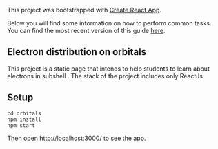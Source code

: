 This project was bootstrapped with [Create React App](https://github.com/facebookincubator/create-react-app).

Below you will find some information on how to perform common tasks.<br>
You can find the most recent version of this guide [here](https://github.com/facebookincubator/create-react-app/blob/master/packages/react-scripts/template/README.md).

## Electron distribution on orbitals 

This project is a static page that intends to help students to learn about electrons in subshell . The stack of the project includes only ReactJs

## Setup 
```terminal
cd orbitals
npm install
npm start
```

Then open http://localhost:3000/ to see the app.
